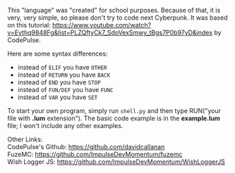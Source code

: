 This "language" was "created" for school purposes. Because of that, it is very, very simple, so please don't try to code next Cyberpunk. 
It was based on this tutorial: https://www.youtube.com/watch?v=Eythq9848Fg&list=PLZQftyCk7_SdoVexSmwy_tBgs7P0b97yD&index by CodePulse.

Here are some syntax differences:

- instead of `ELIF` you have `OTHER` <br>
- instead of `RETURN` you have `BACK` <br>
- instead of `END` you have `STOP` <br>
- instead of `FUN/DEF` you have `FUNC` <br>
- instead of `VAR` you have `SET` <br>

To start your own program, simply run `shell.py` and then type RUN("your file with **.lum** extension"). The basic code example
is in the **example.lum** file; I won't include any other examples.

Other Links: <br>
CodePulse's Github: https://github.com/davidcallanan <br>
FuzeMC: https://github.com/ImpulseDevMomentum/fuzemc <br>
Wish Logger JS: https://github.com/ImpulseDevMomentum/WishLoggerJS <br>
